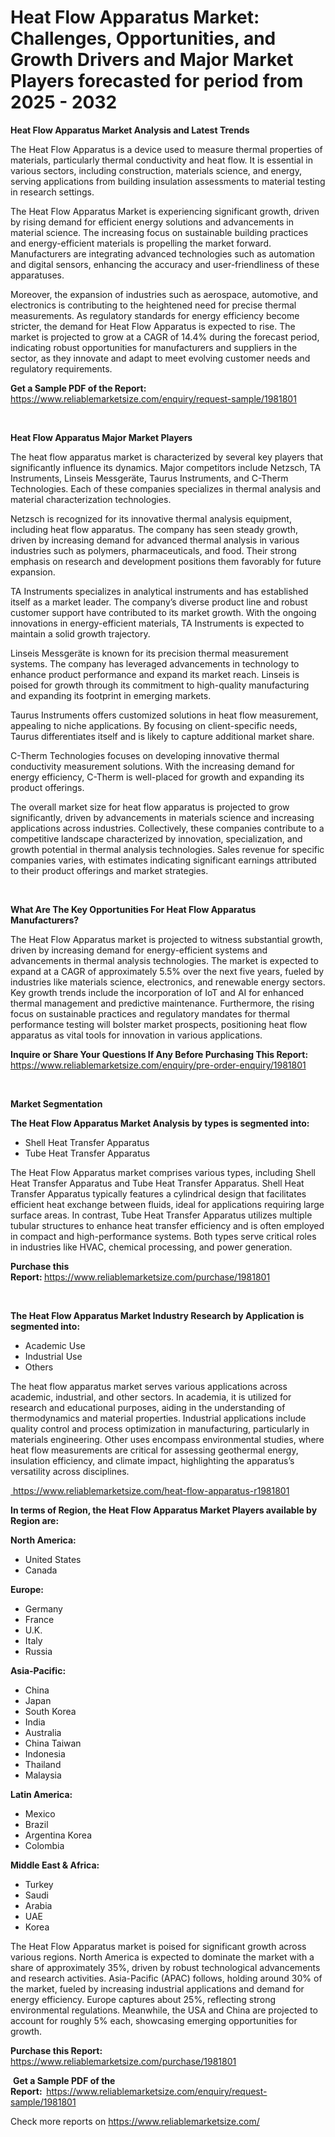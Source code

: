 <p><h1>Heat Flow Apparatus Market: Challenges, Opportunities, and Growth Drivers and Major Market Players forecasted for period from 2025 - 2032</h1></p><p><strong>Heat Flow Apparatus Market Analysis and Latest Trends</strong></p>
<p><p>The Heat Flow Apparatus is a device used to measure thermal properties of materials, particularly thermal conductivity and heat flow. It is essential in various sectors, including construction, materials science, and energy, serving applications from building insulation assessments to material testing in research settings. </p><p>The Heat Flow Apparatus Market is experiencing significant growth, driven by rising demand for efficient energy solutions and advancements in material science. The increasing focus on sustainable building practices and energy-efficient materials is propelling the market forward. Manufacturers are integrating advanced technologies such as automation and digital sensors, enhancing the accuracy and user-friendliness of these apparatuses. </p><p>Moreover, the expansion of industries such as aerospace, automotive, and electronics is contributing to the heightened need for precise thermal measurements. As regulatory standards for energy efficiency become stricter, the demand for Heat Flow Apparatus is expected to rise. The market is projected to grow at a CAGR of 14.4% during the forecast period, indicating robust opportunities for manufacturers and suppliers in the sector, as they innovate and adapt to meet evolving customer needs and regulatory requirements.</p></p>
<p><strong>Get a Sample PDF of the Report:&nbsp;</strong> <a href="https://www.reliablemarketsize.com/enquiry/request-sample/1981801?utm_campaign=2038&utm_medium=2&utm_source=Github&utm_content=ia&utm_term=02032025&utm_id=heat-flow-apparatus">https://www.reliablemarketsize.com/enquiry/request-sample/1981801</a></p>
<p>&nbsp;</p>
<p><strong>Heat Flow Apparatus Major Market Players</strong></p>
<p><p>The heat flow apparatus market is characterized by several key players that significantly influence its dynamics. Major competitors include Netzsch, TA Instruments, Linseis Messgeräte, Taurus Instruments, and C-Therm Technologies. Each of these companies specializes in thermal analysis and material characterization technologies.</p><p>Netzsch is recognized for its innovative thermal analysis equipment, including heat flow apparatus. The company has seen steady growth, driven by increasing demand for advanced thermal analysis in various industries such as polymers, pharmaceuticals, and food. Their strong emphasis on research and development positions them favorably for future expansion.</p><p>TA Instruments specializes in analytical instruments and has established itself as a market leader. The company’s diverse product line and robust customer support have contributed to its market growth. With the ongoing innovations in energy-efficient materials, TA Instruments is expected to maintain a solid growth trajectory.</p><p>Linseis Messgeräte is known for its precision thermal measurement systems. The company has leveraged advancements in technology to enhance product performance and expand its market reach. Linseis is poised for growth through its commitment to high-quality manufacturing and expanding its footprint in emerging markets.</p><p>Taurus Instruments offers customized solutions in heat flow measurement, appealing to niche applications. By focusing on client-specific needs, Taurus differentiates itself and is likely to capture additional market share.</p><p>C-Therm Technologies focuses on developing innovative thermal conductivity measurement solutions. With the increasing demand for energy efficiency, C-Therm is well-placed for growth and expanding its product offerings.</p><p>The overall market size for heat flow apparatus is projected to grow significantly, driven by advancements in materials science and increasing applications across industries. Collectively, these companies contribute to a competitive landscape characterized by innovation, specialization, and growth potential in thermal analysis technologies. Sales revenue for specific companies varies, with estimates indicating significant earnings attributed to their product offerings and market strategies.</p></p>
<p>&nbsp;</p>
<p><strong>What Are The Key Opportunities For Heat Flow Apparatus Manufacturers?</strong></p>
<p><p>The Heat Flow Apparatus market is projected to witness substantial growth, driven by increasing demand for energy-efficient systems and advancements in thermal analysis technologies. The market is expected to expand at a CAGR of approximately 5.5% over the next five years, fueled by industries like materials science, electronics, and renewable energy sectors. Key growth trends include the incorporation of IoT and AI for enhanced thermal management and predictive maintenance. Furthermore, the rising focus on sustainable practices and regulatory mandates for thermal performance testing will bolster market prospects, positioning heat flow apparatus as vital tools for innovation in various applications.</p></p>
<p><strong>Inquire or Share Your Questions If Any Before Purchasing This Report:</strong> <a href="https://www.reliablemarketsize.com/enquiry/pre-order-enquiry/1981801?utm_campaign=2038&utm_medium=2&utm_source=Github&utm_content=ia&utm_term=02032025&utm_id=heat-flow-apparatus">https://www.reliablemarketsize.com/enquiry/pre-order-enquiry/1981801</a></p>
<p>&nbsp;</p>
<p><strong>Market Segmentation</strong></p>
<p><strong>The Heat Flow Apparatus Market Analysis by types is segmented into:</strong></p>
<p><ul><li>Shell Heat Transfer Apparatus</li><li>Tube Heat Transfer Apparatus</li></ul></p>
<p><p>The Heat Flow Apparatus market comprises various types, including Shell Heat Transfer Apparatus and Tube Heat Transfer Apparatus. Shell Heat Transfer Apparatus typically features a cylindrical design that facilitates efficient heat exchange between fluids, ideal for applications requiring large surface areas. In contrast, Tube Heat Transfer Apparatus utilizes multiple tubular structures to enhance heat transfer efficiency and is often employed in compact and high-performance systems. Both types serve critical roles in industries like HVAC, chemical processing, and power generation.</p></p>
<p><strong>Purchase this Report:&nbsp;</strong><a href="https://www.reliablemarketsize.com/purchase/1981801?utm_campaign=2038&utm_medium=2&utm_source=Github&utm_content=ia&utm_term=02032025&utm_id=heat-flow-apparatus">https://www.reliablemarketsize.com/purchase/1981801</a></p>
<p>&nbsp;</p>
<p><strong>The Heat Flow Apparatus Market Industry Research by Application is segmented into:</strong></p>
<p><ul><li>Academic Use</li><li>Industrial Use</li><li>Others</li></ul></p>
<p><p>The heat flow apparatus market serves various applications across academic, industrial, and other sectors. In academia, it is utilized for research and educational purposes, aiding in the understanding of thermodynamics and material properties. Industrial applications include quality control and process optimization in manufacturing, particularly in materials engineering. Other uses encompass environmental studies, where heat flow measurements are critical for assessing geothermal energy, insulation efficiency, and climate impact, highlighting the apparatus’s versatility across disciplines.</p></p>
<p><a href="https://www.reliablemarketsize.com/heat-flow-apparatus-r1981801?utm_campaign=2038&utm_medium=2&utm_source=Github&utm_content=ia&utm_term=02032025&utm_id=heat-flow-apparatus">&nbsp;https://www.reliablemarketsize.com/heat-flow-apparatus-r1981801</a></p>
<p><strong>In terms of Region, the Heat Flow Apparatus Market Players available by Region are:</strong></p>
<p>
    <p> <strong> North America: </strong>
        <ul>
            <li>United States</li>
            <li>Canada</li>
        </ul>
        </p> 
    <p> <strong> Europe: </strong>
        <ul>
            <li>Germany</li>
            <li>France</li>
            <li>U.K.</li>
            <li>Italy</li>
            <li>Russia</li>
        </ul>
        </p> 
    <p> <strong> Asia-Pacific: </strong>
        <ul>
            <li>China</li>
            <li>Japan</li>
            <li>South Korea</li>
            <li>India</li>
            <li>Australia</li>
            <li>China Taiwan</li>
            <li>Indonesia</li>
            <li>Thailand</li>
            <li>Malaysia</li>
        </ul>
        </p> 
    <p> <strong> Latin America: </strong>
        <ul>
            <li>Mexico</li>
            <li>Brazil</li>
            <li>Argentina Korea</li>
            <li>Colombia</li>
        </ul>
        </p> 
    <p> <strong> Middle East & Africa: </strong>
        <ul>
            <li>Turkey</li>
            <li>Saudi</li>
            <li>Arabia</li>
            <li>UAE</li>
            <li>Korea</li>
        </ul>
    </p>
    </p>
<p><p>The Heat Flow Apparatus market is poised for significant growth across various regions. North America is expected to dominate the market with a share of approximately 35%, driven by robust technological advancements and research activities. Asia-Pacific (APAC) follows, holding around 30% of the market, fueled by increasing industrial applications and demand for energy efficiency. Europe captures about 25%, reflecting strong environmental regulations. Meanwhile, the USA and China are projected to account for roughly 5% each, showcasing emerging opportunities for growth.</p></p>
<p><strong>Purchase this Report: </strong><a href="https://www.reliablemarketsize.com/purchase/1981801?utm_campaign=2038&utm_medium=2&utm_source=Github&utm_content=ia&utm_term=02032025&utm_id=heat-flow-apparatus">https://www.reliablemarketsize.com/purchase/1981801</a></p>
<p>&nbsp;<strong>Get a Sample PDF of the Report:&nbsp;&nbsp;</strong><a href="https://www.reliablemarketsize.com/enquiry/request-sample/1981801?utm_campaign=2038&utm_medium=2&utm_source=Github&utm_content=ia&utm_term=02032025&utm_id=heat-flow-apparatus">https://www.reliablemarketsize.com/enquiry/request-sample/1981801</a></p>
<p><strong></strong></p>
<p>Check more reports on <a href="https://www.reliablemarketsize.com/?utm_campaign=2038&utm_medium=2&utm_source=Github&utm_content=ia&utm_term=02032025&utm_id=heat-flow-apparatus">https://www.reliablemarketsize.com/</a></p>